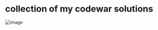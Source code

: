 # collection of my codewar solutions
![image](https://www.codewars.com/users/joha4022/badges/large) <br>
